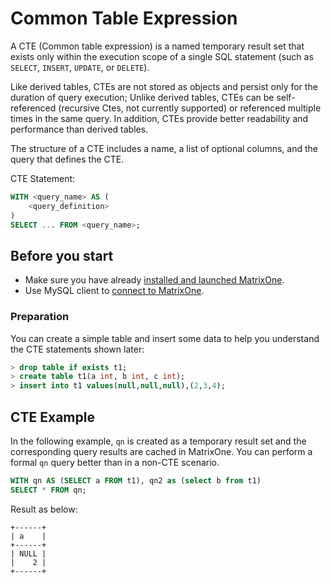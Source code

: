 # Common Table Expression

A CTE (Common table expression) is a named temporary result set that exists only within the execution scope of a single SQL statement (such as `SELECT`, `INSERT`, `UPDATE`, or `DELETE`).

Like derived tables, CTEs are not stored as objects and persist only for the duration of query execution; Unlike derived tables, CTEs can be self-referenced (recursive Ctes, not currently supported) or referenced multiple times in the same query. In addition, CTEs provide better readability and performance than derived tables.

The structure of a CTE includes a name, a list of optional columns, and the query that defines the CTE.

CTE Statement:

```sql
WITH <query_name> AS (
    <query_definition>
)
SELECT ... FROM <query_name>;
```

## Before you start

- Make sure you have already [installed and launched MatrixOne](https://docs.matrixorigin.io/0.5.1/MatrixOne/Get-Started/install-standalone-matrixone/).
- Use MySQL client to [connect to MatrixOne](https://docs.matrixorigin.io/0.5.1/MatrixOne/Get-Started/connect-to-matrixone-server/).

### Preparation

You can create a simple table and insert some data to help you understand the CTE statements shown later: 

```sql
> drop table if exists t1;
> create table t1(a int, b int, c int);
> insert into t1 values(null,null,null),(2,3,4);
```

## CTE Example

In the following example, `qn` is created as a temporary result set and the corresponding query results are cached in MatrixOne. You can perform a formal `qn` query better than in a non-CTE scenario.

```sql
WITH qn AS (SELECT a FROM t1), qn2 as (select b from t1)
SELECT * FROM qn;
```

Result as below:

```
+------+
| a    |
+------+
| NULL |
|    2 |
+------+
```
